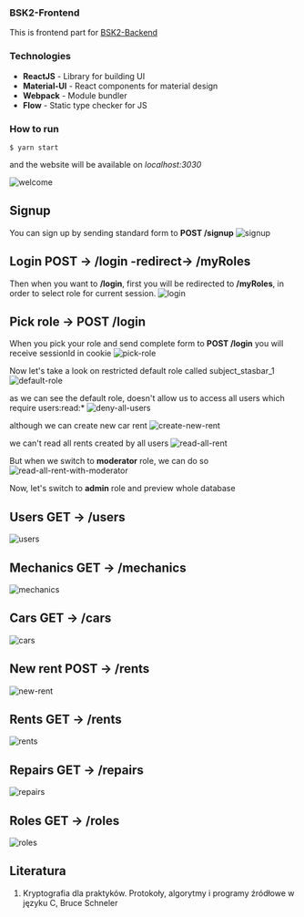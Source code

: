 ### BSK2-Frontend
This is frontend part for 
[BSK2-Backend](https://github.com/stasbar/BSK2-Backend)

### Technologies
- **ReactJS** - Library for building UI
- **Material-UI** - React components for material design
- **Webpack** - Module bundler  
- **Flow** - Static type checker for JS 

### How to run
```
$ yarn start
```
and the website will be available on *localhost:3030*

![welcome](https://i.imgur.com/1SywC6C.png)

## Signup
You can sign up by sending standard form to **POST /signup**
![signup](https://i.imgur.com/ks3gJ19.png)

## Login POST -> /login -redirect-> /myRoles
Then when you want to **/login**, first you will be redirected to **/myRoles**, in order to select role for current session.
![login](https://i.imgur.com/mpcteJz.png)

## Pick role -> POST /login
When you pick your role and send complete form to **POST /login** you will receive sessionId in cookie
![pick-role](https://i.imgur.com/zE4KQLB.png)

Now let's take a look on restricted default role called subject_stasbar_1
![default-role](https://i.imgur.com/RaWECZ9.png)

as we can see the default role, doesn't allow us to access all users which require users:read:*
![deny-all-users](https://i.imgur.com/ylhDoYB.png)

although we can create new car rent
![create-new-rent](https://i.imgur.com/w05WLrj.png)

we can't read all rents created by all users
![read-all-rent](https://i.imgur.com/grMWhSf.png)

But when we switch to **moderator** role, we can do so
![read-all-rent-with-moderator](https://i.imgur.com/hFt8SYk.png)


Now, let's switch to **admin** role and preview whole database

## Users GET -> /users
![users](https://i.imgur.com/L42BNso.png)

## Mechanics GET -> /mechanics
![mechanics](https://i.imgur.com/ULBfL4I.png)

## Cars GET -> /cars
![cars](https://i.imgur.com/9t4iuqi.png)

## New rent POST -> /rents
![new-rent](https://i.imgur.com/nZZaxhM.png)

## Rents GET -> /rents
![rents](https://i.imgur.com/gCYeLpL.png)

## Repairs GET -> /repairs
![repairs](https://i.imgur.com/IAuSVr8.png)

## Roles GET -> /roles
![roles](https://i.imgur.com/ZFNdMfw.png)


## Literatura
1. Kryptografia dla praktyków. Protokoły, algorytmy i programy źródłowe w języku C, Bruce Schneler





